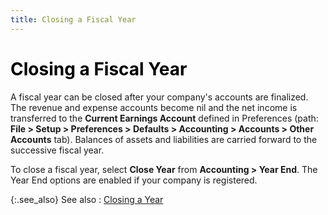 ```yaml
---
title: Closing a Fiscal Year
---
```


# <font style="color: #000000;" color="#000000">Closing a Fiscal Year</font>


A fiscal year can be closed after your company's accounts are finalized.  The revenue and expense accounts become nil and the net income is transferred  to the **Current Earnings Account**  defined in Preferences (path: **File &gt; 
 Setup &gt; Preferences &gt; Defaults &gt; Accounting &gt; Accounts &gt; 
 Other Accounts** tab). Balances of assets and liabilities are carried  forward to the successive fiscal year.


To close a fiscal year, select **Close 
 Year** from **Accounting &gt; Year 
 End**. The Year End options are enabled if your company is registered.


{:.see_also}
See also
: [Closing  a Year]({{site.acc_chm}}/year-end-closing/year_end_closing.html)
